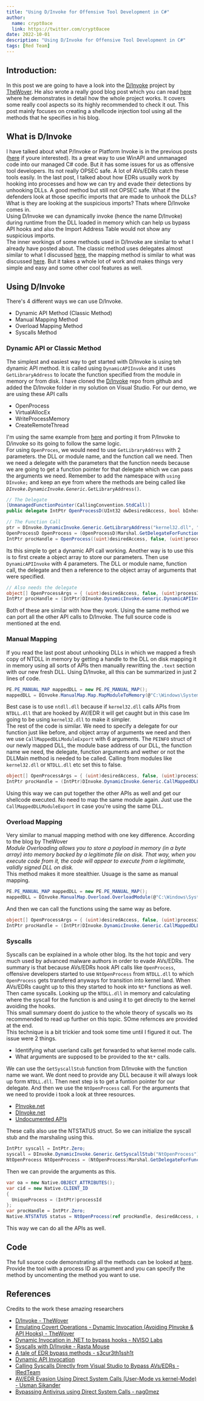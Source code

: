 ```yaml
---
title: "Using D/Invoke for Offensive Tool Development in C#"
author:
  name: crypt0ace
  link: https://twitter.com/crypt0acee
date: 2022-10-01
description: "Using D/Invoke for Offensive Tool Development in C#"
tags: [Red Team]
---
```

## Introduction:
In this post we are going to have a look into the [D/Invoke](https://github.com/TheWover/DInvoke) project by [TheWover](https://github.com/TheWover). He also wrote a really good blog post which you can read [here](https://thewover.github.io/Dynamic-Invoke/) where he demonstrates in detail how the whole project works. It covers some really cool aspects so its highly recommended to check it out. This post mainly focuses on creating a shellcode injection tool using all the methods that he specifies in his blog.

## What is D/Invoke
I have talked about what P/Invoke or Platform Invoke is in the previous posts ([here](https://crypt0ace.github.io/posts/WinAPI-and-PInvoke-in-CSharp/) if youre interested). Its a great way to use WinAPI and unmanaged code into our managed C# code. But it has some issues for us as offensive tool developers. Its not really OPSEC safe. A lot of AVs/EDRs catch these tools easily. In the last post, I talked about how EDRs usually work by hooking into processes and how we can try and evade their detections by unhooking DLLs. A good method but still not OPSEC safe. What if the defenders look at those specific imports that are made to unhook the DLLs? What is they are looking at the suspicious imports? Thats where D/Invoke comes in.
<br>
Using D/Invoke we can dynamically invoke (hence the name D/Invoke) during runtime from the DLL loaded in memory which can help us bypass API hooks and also the Import Address Table would not show any suspicious imports.
<br>
The inner workings of some methods used in D/Invoke are similar to what I already have posted about. The classic method uses delegates almost similar to what I discussed [here](https://crypt0ace.github.io/posts/Staying-under-the-Radar-Part-2/), the mapping method is similar to what was discussed [here](https://crypt0ace.github.io/posts/Staying-under-the-Radar-Part-3/). But it takes a whole lot of work and makes things very simple and easy and some other cool features as well.

## Using D/Invoke
There's 4 different ways we can use D/Invoke.

- Dynamic API Method (Classic Method)
- Manual Mapping Method
- Overload Mapping Method
- Syscalls Method

### Dynamic API or Classic Method
The simplest and easiest way to get started with D/Invoke is using teh dynamic API method. It is called using `DynamicAPIInvoke` and it uses `GetLibraryAddress` to locate the function specified from the module in memory or from disk. I have cloned the [D/Invoke](https://github.com/TheWover/DInvoke) repo from github and added the D/Invoke folder in my solution on Visual Studio. For our demo, we are using these API calls

- OpenProcess
- VirtualAllocEx
- WriteProcessMemory
- CreateRemoteThread

I'm using the same example from [here](https://github.com/crypt0ace/CS-ShellcodeInjection/) and porting it from P/Invoke to D/invoke so its going to follow the same logic.
<br>
For using `OpenProces`, we would need to use `GetLibraryAddress` with 2 parameters. the DLL or module name, and the function call we need. Then we need a delegate with the parameters that the function needs because we are going to get a function pointer for that delegate which we can pass the arguments we need. Remember to add the namespace with `using DInvoke;` and keep an eye from where the methods are being called like *`DInvoke.DynamicInvoke.Generic.`*`GetLibraryAddress()`.
```csharp
// The Delegate
[UnmanagedFunctionPointer(CallingConvention.StdCall)]
public delegate IntPtr OpenProcessD(UInt32 dwDesiredAccess, bool bInheritHandle, UInt32 dwProcessId);

// The Function Call
ptr = DInvoke.DynamicInvoke.Generic.GetLibraryAddress("kernel32.dll", "OpenProcess");
OpenProcessD OpenProcess = (OpenProcessD)Marshal.GetDelegateForFunctionPointer(ptr, typeof(OpenProcessD));
IntPtr procHandle = OpenProcess((uint)desiredAccess, false, (uint)processId);
```

Its this simple to get a dynamic API call working. Another way is to use this is to first create a object array to store our parameters. Then use `DynamicAPIInvoke` with 4 parameters. The DLL or module name, function call, the delegate and then a reference to the object array of arguments that were specified.
```csharp
// Also needs the delegate
object[] OpenProcessArgs = { (uint)desiredAccess, false, (uint)processId };
IntPtr procHandle = (IntPtr)DInvoke.DynamicInvoke.Generic.DynamicAPIInvoke("kernel32.dll", "OpenProcess", typeof(OpenProcessD), ref OpenProcessArgs);
```

Both of these are similar with how they work. Using the same method we can port all the other API calls to D/Invoke. The full source code is mentioned at the end.

### Manual Mapping
If you read the last post about unhooking DLLs in which we mapped a fresh copy of NTDLL in memory by getting a handle to the DLL on disk mapping it in memory using all sorts of APIs then manually rewritting the `.text` section with our new fresh DLL. Using D/Invoke, all this can be summarized in just 2 lines of code.
```csharp
PE.PE_MANUAL_MAP mappedDLL = new PE.PE_MANUAL_MAP();
mappedDLL = DInvoke.ManualMap.Map.MapModuleToMemory(@"C:\Windows\System32\kernel32.dll");
```

Best case is to use `ntdll.dll` because if `kernel32.dll` calls APIs from `NTDLL.dll` that are hooked by AV/EDR it will get caught but in this case Im going to be using `kernel32.dll` to make it simpler. 
<br>
The rest of the code is similar. We need to specify a delegate for our function just like before, and object array of arguments we need and then we use `CallMappedDLLModuleExport` with 6 arguments. The `PEINFO` struct of our newly mapped DLL, the module base address of our DLL, the function name we need, the delegate, function arguments and wether or not the DLLMain method is needed to be called. Calling from modules like `kernel32.dll` or `NTDLL.dll` etc set this to false.
```csharp
object[] OpenProcessArgs = { (uint)desiredAccess, false, (uint)processId };
IntPtr procHandle = (IntPtr)DInvoke.DynamicInvoke.Generic.CallMappedDLLModuleExport(mappedDLL.PEINFO, mappedDLL.ModuleBase, "OpenProcess", typeof(OpenProcessD), OpenProcessArgs, false);
```

Using this way we can put together the other APIs as well and get our shellcode executed. No need to map the same module again. Just use the `CallMappedDLLModuleExport` in case you're using the same DLL.

### Overload Mapping
Very similar to manual mapping method with one key difference. According to the blog by TheWover
<br>
*Module Overloading allows you to store a payload in memory (in a byte array) into memory backed by a legitimate file on disk. That way, when you execute code from it, the code will appear to execute from a legitimate, validly signed DLL on disk.*
<br>
This method makes it more stealthier. Usuage is the same as manual mapping.
```csharp
PE.PE_MANUAL_MAP mappedDLL = new PE.PE_MANUAL_MAP();
mappedDLL = DInvoke.ManualMap.Overload.OverloadModule(@"C:\Windows\System32\kernel32.dll");
```

And then we can call the functions using the same way as before.
```csharp
object[] OpenProcessArgs = { (uint)desiredAccess, false, (uint)processId };
IntPtr procHandle = (IntPtr)DInvoke.DynamicInvoke.Generic.CallMappedDLLModuleExport(mappedDLL.PEINFO, mappedDLL.ModuleBase, "OpenProcess", typeof(OpenProcessD), OpenProcessArgs, false);
```

### Syscalls
Syscalls can be explained in a whole other blog. Its the hot topic and very much used by advanced malware authors in order to evade AVs/EDRs. The summary is that because AVs/EDRs hook API calls like `OpenProcess`, offensive developers started to use `NtOpenProcess` from `NTDLL.dll` to which `OpenProcess` gets transfered anyways for transition into kernel land. When AVs/EDRs caught up to this they started to hook into `Nt*` functions as well. Then came syscalls. Looking up the `NTDLL.dll` in memory and calculating where the syscall for the function is and using it to get directly to the kernel avoiding the hooks.
<br>
This small summary doent do justice to the whole theory of syscalls wo its recommended to read up further on this topic. SOme refernces are provided at the end.
<br>
This technique is a bit trickier and took some time until I figured it out. The issue were 2 things.

- Identifying what userland calls get forwarded to what kernel mode calls.
- What arguments are supposed to be provided to the `Nt*` calls.

We can use the `GetSyscallStub` function from D/Invoke with the function name we want. We dont need to provide any DLL because it will always look up form `NTDLL.dll`. Then next step is to get a funtion pointer for our delegate. And then we use the `NtOpenProcess` call. For the arguments that we need to provide i took a look at three resources.
 
- [PInvoke.net](https://www.pinvoke.net/index.aspx)
- [DInvoke.net](https://dinvoke.net/)
- [Undocumented APIs](http://undocumented.ntinternals.net/)

These calls also use the NTSTATUS struct. So we can initialize the syscall stub and the marshaling using this.
```csharp
IntPtr syscall = IntPtr.Zero;
syscall = DInvoke.DynamicInvoke.Generic.GetSyscallStub("NtOpenProcess");
NtOpenProcess NtOpenProcess = (NtOpenProcess)Marshal.GetDelegateForFunctionPointer(syscall, typeof(NtOpenProcess));
```

Then we can provide the arguments as this.
```csharp
var oa = new Native.OBJECT_ATTRIBUTES();
var cid = new Native.CLIENT_ID
{
  UniqueProcess = (IntPtr)processId
};
var procHandle = IntPtr.Zero;
Native.NTSTATUS status = NtOpenProcess(ref procHandle, desiredAccess, ref oa, ref cid);
```

This way we can do all the APIs as well.

## Code
The full source code demonstrating all the methods can be looked at [here](https://github.com/crypt0ace/CS-ShellcodeInjection/tree/main/DInvoke). Provide the tool with a process ID as argument and you can specify the method by uncomenting the method you want to use.

## References
Credits to the work these amazing researchers

- [D/Invoke - TheWover](https://github.com/TheWover/DInvoke)
- [Emulating Covert Operations - Dynamic Invocation (Avoiding PInvoke & API Hooks) - TheWover](https://thewover.github.io/Dynamic-Invoke/)
- [Dynamic Invocation in .NET to bypass hooks - NVISO Labs](https://blog.nviso.eu/2020/11/20/dynamic-invocation-in-net-to-bypass-hooks/)
- [Syscalls with D/Invoke - Rasta Mouse](https://offensivedefence.co.uk/posts/dinvoke-syscalls/)
- [A tale of EDR bypass methods - s3cur3th1ssh1t](https://s3cur3th1ssh1t.github.io/A-tale-of-EDR-bypass-methods/)
- [Dynamic API Invocation](https://ppn.snovvcrash.rocks/red-team/maldev/dinvoke)
- [Calling Syscalls Directly from Visual Studio to Bypass AVs/EDRs - IRedTeam](https://www.ired.team/offensive-security/defense-evasion/using-syscalls-directly-from-visual-studio-to-bypass-avs-edrs)
- [AV/EDR Evasion Using Direct System Calls (User-Mode vs kernel-Mode) - Usman Sikander](https://medium.com/@merasor07/av-edr-evasion-using-direct-system-calls-user-mode-vs-kernel-mode-fad2fdfed01a)
- [Bypassing Antivirus using Direct System Calls -  nag0mez](https://pwnedcoffee.com/blog/red-team-tactics/bypassing-antivirus-using-direct-system-calls/)